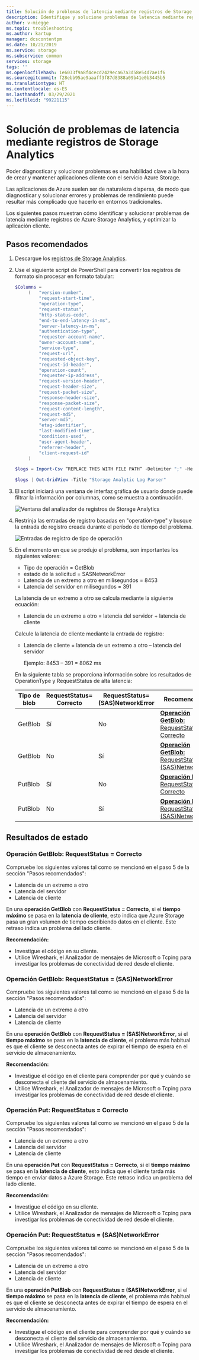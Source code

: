 ```yaml
---
title: Solución de problemas de latencia mediante registros de Storage Analytics
description: Identifique y solucione problemas de latencia mediante registros de Azure Storage Analytics, y optimice la aplicación cliente.
author: v-miegge
ms.topic: troubleshooting
ms.author: kartup
manager: dcscontentpm
ms.date: 10/21/2019
ms.service: storage
ms.subservice: common
services: storage
tags: ''
ms.openlocfilehash: 1e6033f9a8f4cecd2429eca67a3d58e54d7ae1f6
ms.sourcegitcommit: f28ebb95ae9aaaff3f87d8388a09b41e0b3445b5
ms.translationtype: HT
ms.contentlocale: es-ES
ms.lasthandoff: 03/29/2021
ms.locfileid: "99221115"
---
```

# <a name="troubleshoot-latency-using-storage-analytics-logs"></a>Solución de problemas de latencia mediante registros de Storage Analytics

Poder diagnosticar y solucionar problemas es una habilidad clave a la hora de crear y mantener aplicaciones cliente con el servicio Azure Storage.

Las aplicaciones de Azure suelen ser de naturaleza dispersa, de modo que diagnosticar y solucionar errores y problemas de rendimiento puede resultar más complicado que hacerlo en entornos tradicionales.

Los siguientes pasos muestran cómo identificar y solucionar problemas de latencia mediante registros de Azure Storage Analytics, y optimizar la aplicación cliente.

## <a name="recommended-steps"></a>Pasos recomendados

1. Descargue los [registros de Storage Analytics](./manage-storage-analytics-logs.md#download-storage-logging-log-data).

2. Use el siguiente script de PowerShell para convertir los registros de formato sin procesar en formato tabular:

   ```Powershell
   $Columns = 
        (   "version-number",
            "request-start-time",
            "operation-type",
            "request-status",
            "http-status-code",
            "end-to-end-latency-in-ms",
            "server-latency-in-ms",
            "authentication-type",
            "requester-account-name",
            "owner-account-name",
            "service-type",
            "request-url",
            "requested-object-key",
            "request-id-header",
            "operation-count",
            "requester-ip-address",
            "request-version-header",
            "request-header-size",
            "request-packet-size",
            "response-header-size",
            "response-packet-size",
            "request-content-length",
            "request-md5",
            "server-md5",
            "etag-identifier",
            "last-modified-time",
            "conditions-used",
            "user-agent-header",
            "referrer-header",
            "client-request-id"
        )

   $logs = Import-Csv “REPLACE THIS WITH FILE PATH” -Delimiter ";" -Header $Columns

   $logs | Out-GridView -Title "Storage Analytic Log Parser"
   ```

3. El script iniciará una ventana de interfaz gráfica de usuario donde puede filtrar la información por columnas, como se muestra a continuación.

   ![Ventana del analizador de registros de Storage Analytics](media/troubleshoot-latency-storage-analytics-logs/storage-analytic-log-parser-window.png)
 
4. Restrinja las entradas de registro basadas en "operation-type" y busque la entrada de registro creada durante el período de tiempo del problema.

   ![Entradas de registro de tipo de operación](media/troubleshoot-latency-storage-analytics-logs/operation-type.png)

5. En el momento en que se produjo el problema, son importantes los siguientes valores:

   * Tipo de operación = GetBlob
   * estado de la solicitud = SASNetworkError
   * Latencia de un extremo a otro en milisegundos = 8453
   * Latencia del servidor en milisegundos = 391

   La latencia de un extremo a otro se calcula mediante la siguiente ecuación:

   * Latencia de un extremo a otro = latencia del servidor + latencia de cliente

   Calcule la latencia de cliente mediante la entrada de registro:

   * Latencia de cliente = latencia de un extremo a otro – latencia del servidor

        Ejemplo: 8453 – 391 = 8062 ms

   En la siguiente tabla se proporciona información sobre los resultados de OperationType y RequestStatus de alta latencia:

   | Tipo de blob |RequestStatus=<br>Correcto|RequestStatus=<br>(SAS)NetworkError|Recomendación|
   |---|---|---|---|
   |GetBlob|Sí|No|[**Operación GetBlob:** RequestStatus = Correcto](#getblob-operation-requeststatus--success)|
   |GetBlob|No|Sí|[**Operación GetBlob:** RequestStatus = (SAS)NetworkError](#getblob-operation-requeststatus--sasnetworkerror)|
   |PutBlob|Sí|No|[**Operación Put:** RequestStatus = Correcto](#put-operation-requeststatus--success)|
   |PutBlob|No|Sí|[**Operación Put:** RequestStatus = (SAS)NetworkError](#put-operation-requeststatus--sasnetworkerror)|

## <a name="status-results"></a>Resultados de estado

### <a name="getblob-operation-requeststatus--success"></a>Operación GetBlob: RequestStatus = Correcto

Compruebe los siguientes valores tal como se mencionó en el paso 5 de la sección "Pasos recomendados":

* Latencia de un extremo a otro
* Latencia del servidor
* Latencia de cliente

En una **operación GetBlob** con **RequestStatus = Correcto**, si el **tiempo máximo** se pasa en la **latencia de cliente**, esto indica que Azure Storage pasa un gran volumen de tiempo escribiendo datos en el cliente. Este retraso indica un problema del lado cliente.

**Recomendación:**

* Investigue el código en su cliente.
* Utilice Wireshark, el Analizador de mensajes de Microsoft o Tcping para investigar los problemas de conectividad de red desde el cliente. 

### <a name="getblob-operation-requeststatus--sasnetworkerror"></a>Operación GetBlob: RequestStatus = (SAS)NetworkError

Compruebe los siguientes valores tal como se mencionó en el paso 5 de la sección "Pasos recomendados":

* Latencia de un extremo a otro
* Latencia del servidor
* Latencia de cliente

En una **operación GetBlob** con **RequestStatus = (SAS)NetworkError**, si el **tiempo máximo** se pasa en la **latencia de cliente**, el problema más habitual es que el cliente se desconecta antes de expirar el tiempo de espera en el servicio de almacenamiento.

**Recomendación:**

* Investigue el código en el cliente para comprender por qué y cuándo se desconecta el cliente del servicio de almacenamiento.
* Utilice Wireshark, el Analizador de mensajes de Microsoft o Tcping para investigar los problemas de conectividad de red desde el cliente. 

### <a name="put-operation-requeststatus--success"></a>Operación Put: RequestStatus = Correcto

Compruebe los siguientes valores tal como se mencionó en el paso 5 de la sección "Pasos recomendados":

* Latencia de un extremo a otro
* Latencia del servidor
* Latencia de cliente

En una **operación Put** con **RequestStatus = Correcto**, si el **tiempo máximo** se pasa en la **latencia de cliente**, esto indica que el cliente tarda más tiempo en enviar datos a Azure Storage. Este retraso indica un problema del lado cliente.

**Recomendación:**

* Investigue el código en su cliente.
* Utilice Wireshark, el Analizador de mensajes de Microsoft o Tcping para investigar los problemas de conectividad de red desde el cliente. 

### <a name="put-operation-requeststatus--sasnetworkerror"></a>Operación Put: RequestStatus = (SAS)NetworkError

Compruebe los siguientes valores tal como se mencionó en el paso 5 de la sección "Pasos recomendados":

* Latencia de un extremo a otro
* Latencia del servidor
* Latencia de cliente

En una **operación PutBlob** con **RequestStatus = (SAS)NetworkError**, si el **tiempo máximo** se pasa en la **latencia de cliente**, el problema más habitual es que el cliente se desconecta antes de expirar el tiempo de espera en el servicio de almacenamiento.

**Recomendación:**

* Investigue el código en el cliente para comprender por qué y cuándo se desconecta el cliente del servicio de almacenamiento.
* Utilice Wireshark, el Analizador de mensajes de Microsoft o Tcping para investigar los problemas de conectividad de red desde el cliente.